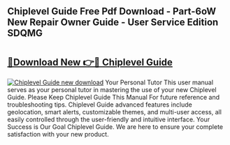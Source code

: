 ## Chiplevel Guide Free Pdf Download - Part-6oW New Repair Owner Guide - User Service Edition SDQMG

# <h2><a href="http://bc5943.oget.top/?id=Chiplevel+Guide">🔗Download New 👉🔴 Chiplevel Guide</a></h2>

[![Chiplevel Guide new download](https://i.imgur.com/5g1atiW.png)](http://bc5943.oget.top/?id=Chiplevel+Guide)
Your Personal Tutor This user manual serves as your personal tutor in mastering the use of your new Chiplevel Guide. Please Keep Chiplevel Guide This Manual For future reference and troubleshooting tips. Chiplevel Guide advanced features include geolocation, smart alerts, customizable themes, and multi-user access, all easily controlled through the user-friendly and intuitive interface. Your Success is Our Goal Chiplevel Guide. We are here to ensure your complete satisfaction with your new product.
